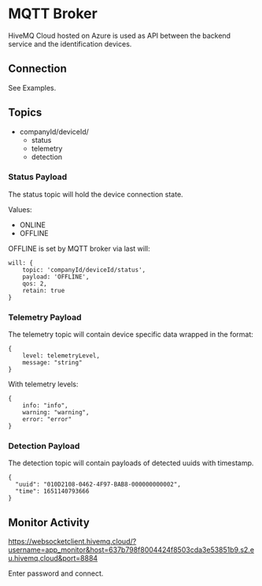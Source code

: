 # MQTT Broker

HiveMQ Cloud hosted on Azure is used as API between the backend service and the identification devices.

## Connection
See Examples.


## Topics

- companyId/deviceId/
    - status
    - telemetry 
    - detection 

### Status Payload
The status topic will hold the device connection state.

Values:
- ONLINE
- OFFLINE

OFFLINE is set by MQTT broker via last will:

```
will: {
    topic: 'companyId/deviceId/status',
    payload: 'OFFLINE',
    qos: 2,
    retain: true
}
```

### Telemetry Payload
The telemetry topic will contain device specific data wrapped in the format:

```
{
    level: telemetryLevel,
    message: "string"
}
```

With telemetry levels:
```
{
    info: "info",
    warning: "warning",
    error: "error"
}
```

### Detection Payload
The detection topic will contain payloads of detected uuids with timestamp.

```
{
  "uuid": "010D2108-0462-4F97-BAB8-000000000002",
  "time": 1651140793666
}
```

## Monitor Activity
https://websocketclient.hivemq.cloud/?username=app_monitor&host=637b798f8004424f8503cda3e53851b9.s2.eu.hivemq.cloud&port=8884

Enter password and connect.
